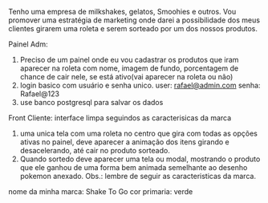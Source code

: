Tenho uma empresa de milkshakes, gelatos, Smoohies e outros.
Vou promover uma estratégia de marketing onde darei a possibilidade dos meus clientes girarem uma roleta e serem sorteado por um dos nossos produtos.

Painel Adm:

1. Preciso de um painel onde eu vou cadastrar os produtos que iram aparecer na roleta com nome, imagem de fundo, porcentagem de chance de cair nele, se está ativo(vai aparecer na roleta ou não)
2. ⁠login basico com usuário e senha unico. user: rafael@admin.com senha: Rafael@123
3. ⁠use banco postgresql para salvar os dados

Front Cliente:
interface limpa seguindos as caracterisicas da marca

1. uma unica tela com uma roleta no centro que gira com todas as opções ativas no painel, deve aparecer a animação dos itens girando e desacelerando, até cair no produto sorteado.
2. Quando sortedo deve aparecer uma tela ou modal, mostrando o produto que ele ganhou de uma forma bem animada semelhante ao desenho pokemon anexado. Obs.: lembre de seguir as caracteristicas da marca.

nome da minha marca: Shake To Go
cor primaria: verde
